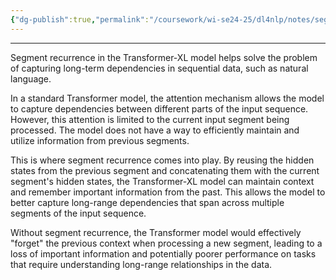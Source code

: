 ```yaml
---
{"dg-publish":true,"permalink":"/coursework/wi-se24-25/dl4nlp/notes/segment-rec/","noteIcon":""}
---
```


---
Segment recurrence in the Transformer-XL model helps solve the problem of capturing long-term dependencies in sequential data, such as natural language.

In a standard Transformer model, the attention mechanism allows the model to capture dependencies between different parts of the input sequence. However, this attention is limited to the current input segment being processed. The model does not have a way to efficiently maintain and utilize information from previous segments.

This is where segment recurrence comes into play. By reusing the hidden states from the previous segment and concatenating them with the current segment's hidden states, the Transformer-XL model can maintain context and remember important information from the past. This allows the model to better capture long-range dependencies that span across multiple segments of the input sequence.

Without segment recurrence, the Transformer model would effectively "forget" the previous context when processing a new segment, leading to a loss of important information and potentially poorer performance on tasks that require understanding long-range relationships in the data.